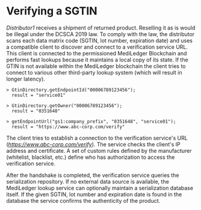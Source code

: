 # Verifying a SGTIN

*Distributor1* receives a shipment of returned product. Reselling it as is would be illegal under the DCSCA 2019 law. To comply with the law, the distributor scans each data matrix code (SGTIN, lot number, expiration date) and uses a compatible client to discover and connect to a verification service URL. This client is connected to the permissioned MediLedger Blockchain and performs fast lookups because it maintains a local copy of its state. If the GTIN is not available within the MediLedger blockchain the client tries to connect to various other third-party lookup system (which will result in longer latency).

```
> GtinDirectory.getEndpointId("00006789123456");
  result = "service01"

> GtinDirectory.getOwner("00006789123456");
  result = "0351648"

> getEndpointUrl("gs1:company_prefix", "0351648", "service01");
  result = "https://www.abc-corp.com/verify"

```

The client tries to establish a connection to the verification service's URL (*https://www.abc-corp.com/verify*). The service checks the client's IP address and certificate. A set of custom rules defined by the manufacturer (whitelist, blacklist, etc.) define who has authorization to access the verification service.

After the handshake is completed, the verification service queries the serialization repository. If no external data source is available, the MediLedger lookup service can optionally maintain a serialization database itself. If the given SGTIN, lot number and expiration date is found in the database the service confirms the authenticity of the product.
